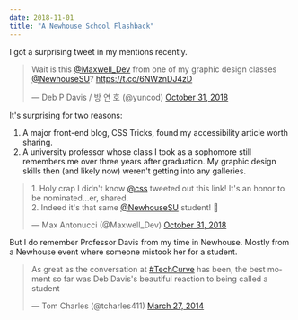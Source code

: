 ```yaml
---
date: 2018-11-01
title: "A Newhouse School Flashback"
---
```


I got a surprising tweet in my mentions recently.

<blockquote class="twitter-tweet" data-lang="en"><p lang="en" dir="ltr">Wait is this <a href="https://twitter.com/Maxwell_Dev?ref_src=twsrc%5Etfw">@Maxwell_Dev</a> from one of my graphic design classes <a href="https://twitter.com/NewhouseSU?ref_src=twsrc%5Etfw">@NewhouseSU</a>? <a href="https://t.co/6NWznDJ4zD">https://t.co/6NWznDJ4zD</a></p>&mdash; Deb P Davis / 방 연 호 (@yuncod) <a href="https://twitter.com/yuncod/status/1057438296366833664?ref_src=twsrc%5Etfw">October 31, 2018</a></blockquote>
<script async src="https://platform.twitter.com/widgets.js" charset="utf-8"></script>

It's surprising for two reasons:

1. A major front-end blog, CSS Tricks, found my accessibility article worth sharing.
2. A university professor whose class I took as a sophomore still remembers me over three years after graduation. My graphic design skills then (and likely now) weren't getting into any galleries.

<blockquote class="twitter-tweet" data-conversation="none" data-lang="en"><p lang="en" dir="ltr">1. Holy crap I didn&#39;t know <a href="https://twitter.com/css?ref_src=twsrc%5Etfw">@css</a> tweeted out this link! It&#39;s an honor to be nominated...er, shared.<br>2. Indeed it&#39;s that same <a href="https://twitter.com/NewhouseSU?ref_src=twsrc%5Etfw">@NewhouseSU</a> student! 👋</p>&mdash; Max Antonucci (@Maxwell_Dev) <a href="https://twitter.com/Maxwell_Dev/status/1057600496783912960?ref_src=twsrc%5Etfw">October 31, 2018</a></blockquote>
<script async src="https://platform.twitter.com/widgets.js" charset="utf-8"></script>

But I do remember Professor Davis from my time in Newhouse. Mostly from a Newhouse event where someone mistook her for a student.

<blockquote class="twitter-tweet" data-lang="en"><p lang="en" dir="ltr">As great as the conversation at <a href="https://twitter.com/hashtag/TechCurve?src=hash&amp;ref_src=twsrc%5Etfw">#TechCurve</a> has been, the best moment so far was Deb Davis&#39;s beautiful reaction to being called a student</p>&mdash; Tom Charles (@tcharles411) <a href="https://twitter.com/tcharles411/status/449333705132097536?ref_src=twsrc%5Etfw">March 27, 2014</a></blockquote>
<script async src="https://platform.twitter.com/widgets.js" charset="utf-8"></script>
